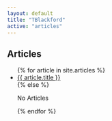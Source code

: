 ```yaml
---
layout: default
title: "TBlackford"
active: "articles"
---
```


## Articles

<ul>
    {% for article in site.articles %}
        <li>
            <a href="{{ article.url }}">{{ article.title }}</a>
        </li>
    {% else %}
        <p>No Articles</p>
    {% endfor %}
</ul>
